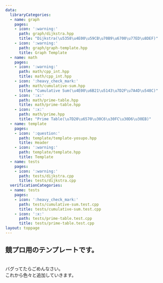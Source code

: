 ```yaml
---
data:
  libraryCategories:
  - name: graph
    pages:
    - icon: ':warning:'
      path: graph/dijkstra.hpp
      title: "Dijkstra(\u5358\u4E00\u59CB\u70B9\u6700\u77ED\u8DEF)"
    - icon: ':warning:'
      path: graph/graph-template.hpp
      title: Graph Template
  - name: math
    pages:
    - icon: ':warning:'
      path: math/cpp_int.hpp
      title: math/cpp_int.hpp
    - icon: ':heavy_check_mark:'
      path: math/cumulative-sum.hpp
      title: "Cumulative Sum(\u4E00\u6B21\u5143\u7D2F\u7A4D\u548C)"
    - icon: ':x:'
      path: math/prime-table.hpp
      title: math/prime-table.hpp
    - icon: ':x:'
      path: math/prime.hpp
      title: "Prime Table(\u7D20\u6570\u30C6\u30FC\u30D6\u30EB)"
  - name: template
    pages:
    - icon: ':question:'
      path: template/template-yosupo.hpp
      title: Header
    - icon: ':warning:'
      path: template/template.hpp
      title: Template
  - name: tests
    pages:
    - icon: ':warning:'
      path: tests/dijkstra.cpp
      title: tests/dijkstra.cpp
  verificationCategories:
  - name: tests
    pages:
    - icon: ':heavy_check_mark:'
      path: tests/cumulative-sum.test.cpp
      title: tests/cumulative-sum.test.cpp
    - icon: ':x:'
      path: tests/prime-table.test.cpp
      title: tests/prime-table.test.cpp
layout: toppage
---
```

## 競プロ用のテンプレートです。
<br>
バグってたらごめんなさい。
<br>
これから色々と追加していきます。